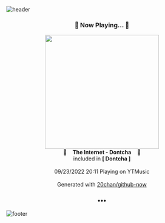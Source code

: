 ![header](https://capsule-render.vercel.app/api?type=wave&height=170&section=header&text=Hi.%20I'm%20SHIFT&fontColor=090707&fontAlignX=45&fontAlignY=65&fontSize=100)

<h3 align="center">🎵 Now Playing... 🎵</h3>
<p align="center">
  <a href="https://music.youtube.com/watch?v=L8M1REIN6TQ">
    <img width="300" src="https://lh3.googleusercontent.com/d_H8gK1fxGYJ7ZPlFXf12rXZdntteatmFPTn2wck42eHB37M4-m4N1ScC7IuARM7q0YIVe1Qs4XfK4S6eA">
  </a>
  <br>
  🎵&nbsp&nbsp&nbsp <b>The Internet - Dontcha</b> &nbsp&nbsp&nbsp🎵
  <br>
  included in <b>[ Dontcha ]</b>
  
  <br />
  <br />
  09/23/2022 20:11 Playing on YTMusic
  <br />
  <br />
  Generated with <a href="https://github.com/20chan/github-now">20chan/github-now</a>
</p>

<h3 align="center">•••</h3>

![footer](https://capsule-render.vercel.app/api?type=wave&height=150&section=footer)
